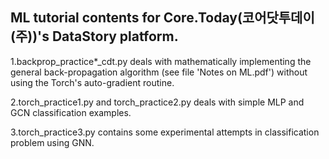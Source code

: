 ## ML tutorial contents for Core.Today(코어닷투데이(주))'s DataStory platform.

1.backprop_practice*_cdt.py deals with mathematically implementing the general back-propagation algorithm (see file 'Notes on ML.pdf') without using the Torch's auto-gradient routine.

2.torch_practice1.py and torch_practice2.py deals with simple MLP and GCN classification examples.

3.torch_practice3.py contains some experimental attempts in classification problem using GNN.
